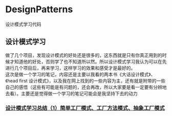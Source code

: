 # DesignPatterns
设计模式学习代码
## 设计模式学习
做了几个项目，发现设计模式的好处还是很多的，这东西就是只有你真正用到的时候才知道他的好处，否则学了也不知道所以然。所以设计模式学习我认为可以在先进行几个项目后，再来学习，这样学习的效果和感受才是最好的。<br>
这次是做一个学习的笔记，内容还是主要以我看的两本书《大话设计模式》、《head first 设计模式》，以及我在网上找到的一些内容为主，还有就是附带的一些自己的感悟（这些有可能是有问题的，还会再改，所以大家要是看一定要有分辨地去看）。主要还是觉得做一个学习的笔记可能会是我坚持下去的动力<br>
### [设计模式学习总结（1）简单工厂模式、工厂方法模式、抽象工厂模式](https://github.com/xinyuan960205/DesignPatterns/blob/master/file/%E8%AE%BE%E8%AE%A1%E6%A8%A1%E5%BC%8F%E5%AD%A6%E4%B9%A0%E6%80%BB%E7%BB%93%EF%BC%881%EF%BC%89%E7%AE%80%E5%8D%95%E5%B7%A5%E5%8E%82%E6%A8%A1%E5%BC%8F%E3%80%81%E5%B7%A5%E5%8E%82%E6%96%B9%E6%B3%95%E6%A8%A1%E5%BC%8F%E3%80%81%E6%8A%BD%E8%B1%A1%E5%B7%A5%E5%8E%82%E6%A8%A1%E5%BC%8F)
